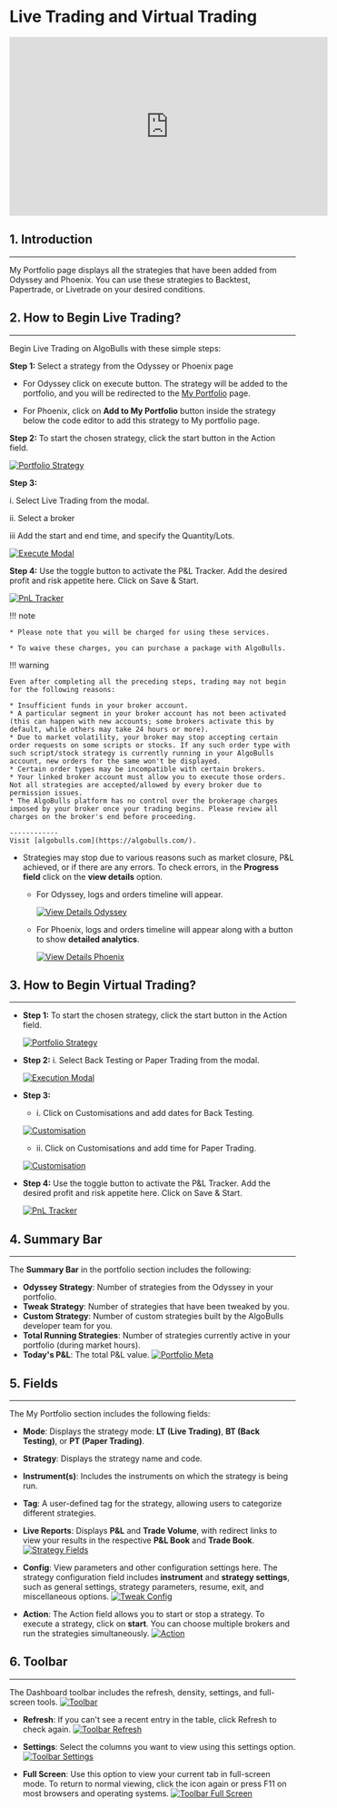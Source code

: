 # Live Trading and Virtual Trading

<iframe width="560" height="315" src="https://www.youtube.com/embed/n7b-OEZZxSc" frameborder="0" allow="accelerometer; autoplay; encrypted-media; gyroscope; picture-in-picture" allowfullscreen></iframe>

## 1. Introduction
---
My Portfolio page displays all the strategies that have been added from Odyssey and Phoenix. You can use these strategies to Backtest, Papertrade, or Livetrade on your desired conditions.


## 2. How to Begin Live Trading?
---
Begin Live Trading on AlgoBulls with these simple steps:

**Step 1:**
Select a strategy from the Odyssey or Phoenix page

- For Odyssey click on execute button. The strategy will be added to the portfolio, and you will be redirected to the [My Portfolio](https://app.algobulls.com/portfolio) page.

- For Phoenix, click on **Add to My Portfolio** button inside the strategy below the code editor to add this strategy to My portfolio page.

**Step 2:**
To start the chosen strategy, click the start button in the Action field.

[![Portfolio Strategy](imgs/portfolio_strategy.png "Click to Enlarge or Ctrl+Click to open in a new Tab")](imgs/portfolio_strategy.png)

**Step 3:**

i. Select Live Trading from the modal.

ii. Select a broker

iii Add the start and end time, and specify the Quantity/Lots.

[![Execute Modal](imgs/live_trade_modal.png "Click to Enlarge or Ctrl+Click to open in a new Tab")](imgs/live_trade_modal.png)

**Step 4:**
Use the toggle button to activate the P&L Tracker. Add the desired profit and risk appetite here. Click on Save & Start.

[![PnL Tracker](imgs/ptb15.png "Click to Enlarge or Ctrl+Click to open in a new Tab")](imgs/ptb15.png)

!!! note

    * Please note that you will be charged for using these services.

    * To waive these charges, you can purchase a package with AlgoBulls.

!!! warning

    Even after completing all the preceding steps, trading may not begin for the following reasons:

    * Insufficient funds in your broker account.
    * A particular segment in your broker account has not been activated (this can happen with new accounts; some brokers activate this by default, while others may take 24 hours or more).
    * Due to market volatility, your broker may stop accepting certain order requests on some scripts or stocks. If any such order type with such script/stock strategy is currently running in your AlgoBulls account, new orders for the same won't be displayed.
    * Certain order types may be incompatible with certain brokers.
    * Your linked broker account must allow you to execute those orders. Not all strategies are accepted/allowed by every broker due to permission issues.
    * The AlgoBulls platform has no control over the brokerage charges imposed by your broker once your trading begins. Please review all charges on the broker's end before proceeding.

    ------------
    Visit [algobulls.com](https://algobulls.com/).

- Strategies may stop due to various reasons such as market closure, P&L achieved, or if there are any errors. To check errors, in the **Progress field** click on the **view details** option.

    - For Odyssey, logs and orders timeline will appear.

      [![View Details Odyssey](imgs/view_details_odyssey.png "Click to Enlarge or Ctrl+Click to open in a new Tab")](imgs/view_details_odyssey.png)

    - For Phoenix, logs and orders timeline will appear along with a button to show **detailed analytics**.

      [![View Details Phoenix](imgs/view_details_phoenix.png "Click to Enlarge or Ctrl+Click to open in a new Tab")](imgs/view_details_phoenix.png)

## 3. How to Begin Virtual Trading?
---

* **Step 1:**
  To start the chosen strategy, click the start button in the Action field.

  [![Portfolio Strategy](imgs/portfolio_strategy.png "Click to Enlarge or Ctrl+Click to open in a new Tab")](imgs/portfolio_strategy.png)

* **Step 2:**
  i. Select Back Testing or Paper Trading from the modal.

  [![Execution Modal](imgs/execution_modal.png "Click to Enlarge or Ctrl+Click to open in a new Tab")](imgs/execution_modal.png)

* **Step 3:**

    * i. Click on Customisations and add dates for Back Testing.

  [![Customisation](imgs/bt_customization.png "Click to Enlarge or Ctrl+Click to open in a new Tab")](imgs/bt_customization.png)

    * ii. Click on Customisations and add time for Paper Trading.

  [![Customisation](imgs/pt_customization.png "Click to Enlarge or Ctrl+Click to open in a new Tab")](imgs/pt_customization.png)

* **Step 4:**
  Use the toggle button to activate the P&L Tracker. Add the desired profit and risk appetite here. Click on Save & Start.

  [![PnL Tracker](imgs/ptb15.png "Click to Enlarge or Ctrl+Click to open in a new Tab")](imgs/ptb15.png)

## 4. Summary Bar
---
The **Summary Bar** in the portfolio section includes the following:

* **Odyssey Strategy**: Number of strategies from the Odyssey in your portfolio.
* **Tweak Strategy**: Number of strategies that have been tweaked by you.
* **Custom Strategy**: Number of custom strategies built by the AlgoBulls developer team for you.
* **Total Running Strategies**: Number of strategies currently active in your portfolio (during market hours).
* **Today's P&L**: The total P&L value.
  [![Portfolio Meta](imgs/portfolio_meta.png "Click to Enlarge or Ctrl+Click to open in a new Tab")](imgs/portfolio_meta.png)

## 5. Fields
---
The My Portfolio section includes the following fields:

* **Mode**: Displays the strategy mode: **LT (Live Trading)**, **BT (Back Testing)**, or **PT (Paper Trading)**.
* **Strategy**: Displays the strategy name and code.
* **Instrument(s)**: Includes the instruments on which the strategy is being run.
* **Tag**: A user-defined tag for the strategy, allowing users to categorize different strategies.
* **Live Reports**: Displays **P&L** and **Trade Volume**, with redirect links to view your results in the respective **P&L Book** and **Trade Book**.
  [![Strategy Fields](imgs/portfolio_fields.png "Click to Enlarge or Ctrl+Click to open in a new Tab")](imgs/portfolio_fields.png)

* **Config**: View parameters and other configuration settings here. The strategy configuration field includes **instrument** and **strategy settings**, such as general settings, strategy parameters, resume, exit, and miscellaneous options.
  [![Tweak Config](imgs/tweak_config_view.png "Click to Enlarge or Ctrl+Click to open in a new Tab")](imgs/tweak_config_view.png)

* **Action**: The Action field allows you to start or stop a strategy. To execute a strategy, click on **start**. You can choose multiple brokers and run the strategies simultaneously.
  [![Action](imgs/portfolio7.png "Click to Enlarge or Ctrl+Click to open in a new Tab")](imgs/portfolio7.png)

## 6. Toolbar
---
The Dashboard toolbar includes the refresh, density, settings, and full-screen tools.
[![Toolbar](imgs/toolbar_normal.png "Click to Enlarge or Ctrl+Click to open in a new Tab")](imgs/toolbar_normal.png)

- **Refresh**: If you can't see a recent entry in the table, click Refresh to check again.
  [![Toolbar Refresh](imgs/toolbar_refresh.png "Click to Enlarge or Ctrl+Click to open in a new Tab")](imgs/toolbar_refresh.png)

- **Settings**: Select the columns you want to view using this settings option.
  [![Toolbar Settings](imgs/toolbar_settings.png "Click to Enlarge or Ctrl+Click to open in a new Tab")](imgs/toolbar_settings.png)

- **Full Screen**: Use this option to view your current tab in full-screen mode. To return to normal viewing, click the icon again or press F11 on most browsers and operating systems.
  [![Toolbar Full Screen](imgs/toolbar_full_screen.png "Click to Enlarge or Ctrl+Click to open in a new Tab")](imgs/toolbar_full_screen.png)
